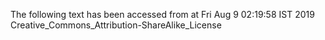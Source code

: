 The following text has been accessed from at Fri Aug 9 02:19:58 IST 2019
Creative_Commons_Attribution-ShareAlike_License
